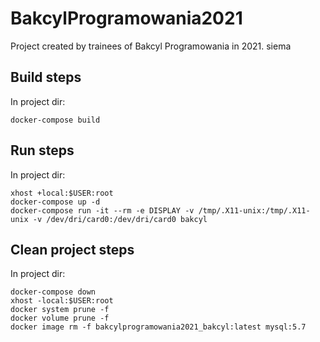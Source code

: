 # BakcylProgramowania2021
Project created by trainees of Bakcyl Programowania in 2021.
siema

## Build steps
In project dir: 
```
docker-compose build
```

## Run steps
In project dir: 
```
xhost +local:$USER:root
docker-compose up -d
docker-compose run -it --rm -e DISPLAY -v /tmp/.X11-unix:/tmp/.X11-unix -v /dev/dri/card0:/dev/dri/card0 bakcyl
```

## Clean project steps
In project dir:
```
docker-compose down
xhost -local:$USER:root
docker system prune -f
docker volume prune -f
docker image rm -f bakcylprogramowania2021_bakcyl:latest mysql:5.7
```